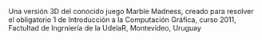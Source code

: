 Una versión 3D del conocido juego Marble Madness, creado para resolver el obligatorio 1 de Introducción a la Computación Gráfica, curso 2011, Factultad de Ingrniería de la UdelaR, Montevideo, Uruguay